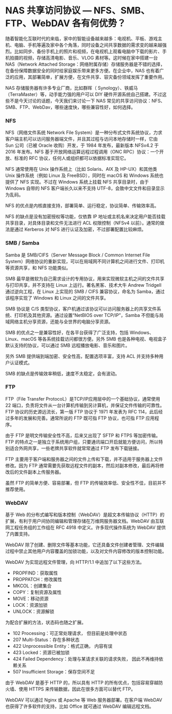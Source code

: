 # NAS 共享访问协议 — NFS、SMB、FTP、WebDAV 各有何优势？ 

随着智能化互联时代的来临，家中的智能设备越来越多：电视机、平板、游戏主机、电脑、手机等遍及家中各个角落，同时设备之间共享数据的需求变的越来越强烈。比如同步、备份手机上的照片和视频，在电视机上观看电脑中下载的影片、手机拍摄的视频，存储高清电影、音乐、VLOG 素材等。这时候在家中搭建一台 NAS（Network Attached  Storage：网络附属存储）存储服务器是不错的选择，在备份保障数据安全的同时给家庭娱乐带来更多方便。在企业中，NAS  也有着广泛的应用，其部署简单，扩展方便，在文件共享、容灾备份领域发挥了重要作用。

NAS 存储服务器有许多专业厂商，比如群晖（ Synology）、铁威马（TerraMaster）等，动手能力强的用户可以 DIY  硬件开源系统自己搭建。不过这些不是今天讨论的话题，今天我们来讨论一下 NAS  常见的共享访问协议：NFS、SMB、FTP、WebDav，哪些速度快，哪些兼容性好，如何选择。

### NFS

NFS（网络文件系统 Network File  System）是一种分布式文件系统协议，力求客户端主机可以访问服务器端文件，并且其过程与访问本地存储时一样，它由 Sun 公司（已被  Oracle 收购）开发，于 1984 年发布，最新版本 NFSv4.2 于 2016 年发布。NFS 基于开放网络运算远程过程调用（ONC  RPC）协议：一个开放、标准的 RFC 协议，任何人或组织都可以依据标准实现它。

NFS 通常使用在 Unix 操作系统上（比如 Solaris、AIX 及 HP-UX）和其他类 Unix 操作系统（例如 Linux 及 FreeBSD），同时在 macOS 和 Windows 系统也提供了 NFS 实现。不过在 Windows 系统上挂载 NFS  共享目录时，由于 Windows 自带的 NFS 客户端长久以来不支持 UTF-8，会致中文文件和目录显示为乱码。

NFS 的优点是内核直接支持，部署简单、运行稳定，协议简单、传输效率高。

NFS 的缺点是没有加密授权等功能，仅依靠 IP 地址或主机名来决定用户能否挂载共享目录，对具体目录和文件无法进行 ACL 权限控制（NFSv4 以前）。通常的做法是通过 Kerberos 对 NFS 进行认证及加密，不过部署配置比较麻烦。

### SMB / Samba

Samba 是 SMB/CIFS（Server Message Block / Common Internet File System）网络协议的重新实现，可以在局域网不同计算机之间进行文件、打印机等资源共享，和 NFS 功能类似。

SMB 最早是微软为自己需求设计的专用协议，用来实现微软主机之间的文件共享与打印共享，并不支持在 Linux 上运行。著名黑客、技术大牛  Andrew Tridgell 通过逆向工程，在 Linux 上实现的 SMB / CIFS 兼容协议，命名为 Samba，通过该程序实现了  Windows 和 Linux 之间的文件共享。

SMB 协议是 C/S 类型协议，客户机通过该协议可以访问服务器上的共享文件系统、打印机及其他资源。通过设置“NetBIOS over TCP/IP”，Samba 不但能与局域网络主机分享资源，还能与全世界的电脑分享资源。

SMB 的优点之一是兼容性好，在各平台获得了广泛支持，包括 Windows、Linux、macOS 等各系统挂载访问都很方便。另外 SMB 也是各种电视、电视盒子默认支持的协议，可以通过 SMB 远程播放电影、音乐和图片。

另外 SMB 提供端到端加密、安全性高，配置选项丰富，支持 ACL 并支持多种用户认证模式。

SMB 的缺点是传输效率稍低，速度不太稳定，会有波动。

### FTP

FTP（File Transfer ProtocoL）是TCP/IP应用层中的一个基础协议，通常使用 22  端口，负责将文件从一台计算机传输到另计算机，并保证文件传输的可靠性。FTP 协议的历史源远流长，第一版 FTP 协议于 1971 年发表为  RFC 114，此后经过多年的发展和完善。通常所说的 FTP 既可指 FTP 协议，也可指 FTP 应用程序。

由于 FTP 是明文传输安全性不高，后来又出现了 SFTP 和 FTPS 等加密传输。FTP 的特点之一是独立于系统用户组，只要通讯端口开启就能方便访问，所以特别适合外网共享，一些老牌共享软件就常常通过 FTP 发布下载链接。

FTP 主要用于客户端和服务器之间的文件上传和下载，并不适用于服务器上文件修改。因为 FTP 通常需要先获取远程文件的副本，然后对副本修改，最后再将修改后的文件副本上传服务器。

虽然 FTP 的简单方便、容易部署，但 FTP 的传输效率低、安全性不佳，目前并不推荐使用。

### WebDAV

基于 Web  的分布式编写和版本控制（WebDAV）是超文本传输协议（HTTP）的扩展，有利于用户间协同编辑和管理存储在万维网服务器文档。WebDAV  由互联网工程任务组的工作组在 RFC 4918 中定义。许多现代操作系统为 WebDAV 提供了内置支持。

WebDAV 除了创建、删除文件等基本功能，它还具备文件创建者管理、文件编辑过程中禁止其他用户内容覆盖的加锁功能，以及对文件内容修改的版本控制功能。

WebDAV 为实现远程文件管理，向 HTTP/1.1 中追加了以下这些方法。

- PROPFIND：获取属性
- PROPPATCH：修改属性
- MKCOL：创建集合
- COPY：复制资源及属性
- MOVE：移动资源
- LOCK：资源加锁
- UNLOCK：资源解锁

为配合扩展的方法，状态码也随之扩展。

- 102 Processing：可正常处理请求， 但目前是处理中状态
- 207 Multi-Status：存在多种状态
- 422 Unprocessible Entity：格式正确， 内容有误
- 423 Locked：资源已被加锁
- 424 Failed Dependency：处理与某请求关联的请求失败， 因此不再维持依赖关系
- 507 Insufficient Storage：保存空间不足

由于 WebDAV 是基于 HTTP 的，所以具有 HTTP 的所有优点，包括容易穿越防火墙、使用 HTTPS 来传输数据，因此在很多方面可以替代 FTP。

WebDAV 可以通过 Nginx 或 Apache 等 Web 服务器部署。在客户端 WebDAV 也获得了许多软件的支持，比如 Office 就可通过 WebDAV 编辑远程文档。